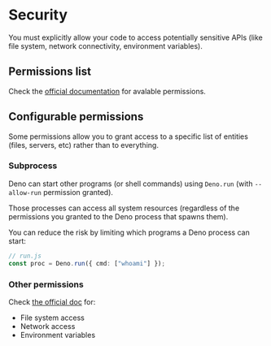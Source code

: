 # Security

You must explicitly allow your code to access potentially sensitive APIs (like file system, network connectivity, environment variables).


## Permissions list

Check the [official documentation](https://docs.deno.com/runtime/manual/basics/permissions#permissions-list) for avalable permissions.


## Configurable permissions

Some permissions allow you to grant access to a specific list of entities (files, servers, etc) rather than to everything.


### Subprocess

Deno can start other programs (or shell commands) using `Deno.run` (with `--allow-run` permission granted).

Those processes can access all system resources (regardless of the permissions you granted to the Deno process that spawns them).

You can reduce the risk by limiting which programs a Deno process can start:

```ts filename="run.js"
// run.js
const proc = Deno.run({ cmd: ["whoami"] });
```

### Other permissions

Check [the official doc](https://docs.deno.com/runtime/manual/basics/permissions#file-system-access) for:
- File system access
- Network access
- Environment variables